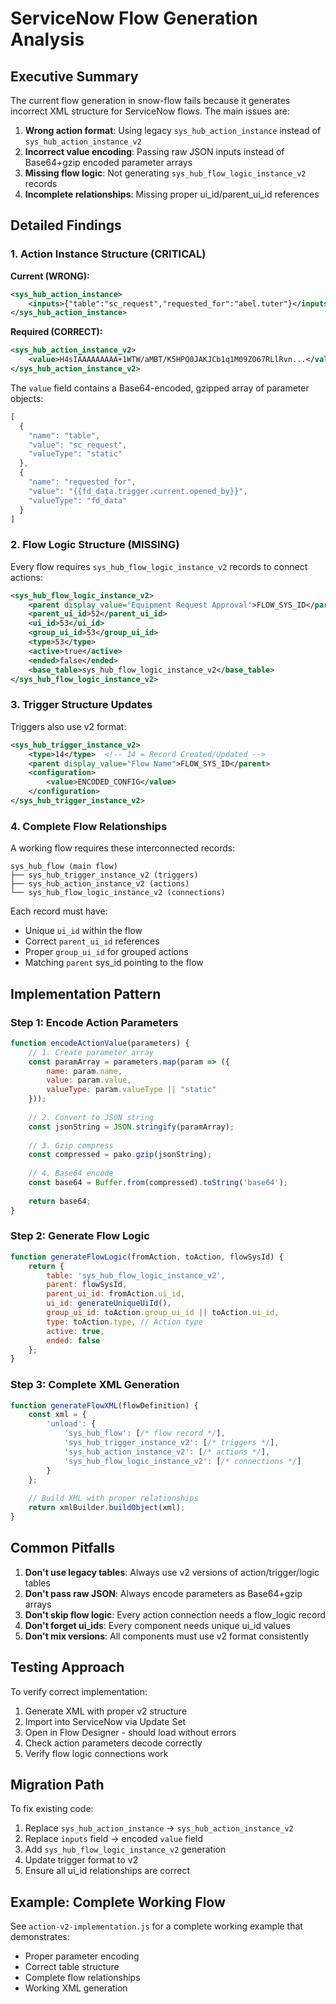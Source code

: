# ServiceNow Flow Generation Analysis

## Executive Summary

The current flow generation in snow-flow fails because it generates incorrect XML structure for ServiceNow flows. The main issues are:

1. **Wrong action format**: Using legacy `sys_hub_action_instance` instead of `sys_hub_action_instance_v2`
2. **Incorrect value encoding**: Passing raw JSON inputs instead of Base64+gzip encoded parameter arrays
3. **Missing flow logic**: Not generating `sys_hub_flow_logic_instance_v2` records
4. **Incomplete relationships**: Missing proper ui_id/parent_ui_id references

## Detailed Findings

### 1. Action Instance Structure (CRITICAL)

**Current (WRONG):**
```xml
<sys_hub_action_instance>
    <inputs>{"table":"sc_request","requested_for":"abel.tuter"}</inputs>
</sys_hub_action_instance>
```

**Required (CORRECT):**
```xml
<sys_hub_action_instance_v2>
    <value>H4sIAAAAAAAAA+1WTW/aMBT/K5HPQ0JAKJCb1q1M09ZO67RLlRvn...</value>
</sys_hub_action_instance_v2>
```

The `value` field contains a Base64-encoded, gzipped array of parameter objects:
```javascript
[
  {
    "name": "table",
    "value": "sc_request",
    "valueType": "static"
  },
  {
    "name": "requested_for",
    "value": "{{fd_data.trigger.current.opened_by}}",
    "valueType": "fd_data"
  }
]
```

### 2. Flow Logic Structure (MISSING)

Every flow requires `sys_hub_flow_logic_instance_v2` records to connect actions:

```xml
<sys_hub_flow_logic_instance_v2>
    <parent display_value="Equipment Request Approval">FLOW_SYS_ID</parent>
    <parent_ui_id>52</parent_ui_id>
    <ui_id>53</ui_id>
    <group_ui_id>53</group_ui_id>
    <type>53</type>
    <active>true</active>
    <ended>false</ended>
    <base_table>sys_hub_flow_logic_instance_v2</base_table>
</sys_hub_flow_logic_instance_v2>
```

### 3. Trigger Structure Updates

Triggers also use v2 format:

```xml
<sys_hub_trigger_instance_v2>
    <type>14</type>  <!-- 14 = Record Created/Updated -->
    <parent display_value="Flow Name">FLOW_SYS_ID</parent>
    <configuration>
        <value>ENCODED_CONFIG</value>
    </configuration>
</sys_hub_trigger_instance_v2>
```

### 4. Complete Flow Relationships

A working flow requires these interconnected records:

```
sys_hub_flow (main flow)
├── sys_hub_trigger_instance_v2 (triggers)
├── sys_hub_action_instance_v2 (actions)
└── sys_hub_flow_logic_instance_v2 (connections)
```

Each record must have:
- Unique `ui_id` within the flow
- Correct `parent_ui_id` references
- Proper `group_ui_id` for grouped actions
- Matching `parent` sys_id pointing to the flow

## Implementation Pattern

### Step 1: Encode Action Parameters

```javascript
function encodeActionValue(parameters) {
    // 1. Create parameter array
    const paramArray = parameters.map(param => ({
        name: param.name,
        value: param.value,
        valueType: param.valueType || "static"
    }));
    
    // 2. Convert to JSON string
    const jsonString = JSON.stringify(paramArray);
    
    // 3. Gzip compress
    const compressed = pako.gzip(jsonString);
    
    // 4. Base64 encode
    const base64 = Buffer.from(compressed).toString('base64');
    
    return base64;
}
```

### Step 2: Generate Flow Logic

```javascript
function generateFlowLogic(fromAction, toAction, flowSysId) {
    return {
        table: 'sys_hub_flow_logic_instance_v2',
        parent: flowSysId,
        parent_ui_id: fromAction.ui_id,
        ui_id: generateUniqueUiId(),
        group_ui_id: toAction.group_ui_id || toAction.ui_id,
        type: toAction.type, // Action type
        active: true,
        ended: false
    };
}
```

### Step 3: Complete XML Generation

```javascript
function generateFlowXML(flowDefinition) {
    const xml = {
        'unload': {
            'sys_hub_flow': [/* flow record */],
            'sys_hub_trigger_instance_v2': [/* triggers */],
            'sys_hub_action_instance_v2': [/* actions */],
            'sys_hub_flow_logic_instance_v2': [/* connections */]
        }
    };
    
    // Build XML with proper relationships
    return xmlBuilder.buildObject(xml);
}
```

## Common Pitfalls

1. **Don't use legacy tables**: Always use v2 versions of action/trigger/logic tables
2. **Don't pass raw JSON**: Always encode parameters as Base64+gzip arrays
3. **Don't skip flow logic**: Every action connection needs a flow_logic record
4. **Don't forget ui_ids**: Every component needs unique ui_id values
5. **Don't mix versions**: All components must use v2 format consistently

## Testing Approach

To verify correct implementation:

1. Generate XML with proper v2 structure
2. Import into ServiceNow via Update Set
3. Open in Flow Designer - should load without errors
4. Check action parameters decode correctly
5. Verify flow logic connections work

## Migration Path

To fix existing code:

1. Replace `sys_hub_action_instance` → `sys_hub_action_instance_v2`
2. Replace `inputs` field → encoded `value` field
3. Add `sys_hub_flow_logic_instance_v2` generation
4. Update trigger format to v2
5. Ensure all ui_id relationships are correct

## Example: Complete Working Flow

See `action-v2-implementation.js` for a complete working example that demonstrates:
- Proper parameter encoding
- Correct table structure
- Complete flow relationships
- Working XML generation